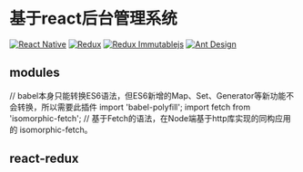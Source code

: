 # 基于react后台管理系统
[![React Native](https://img.shields.io/badge/react-^15.3.2-brightgreen.svg?style=flat-square)](https://github.com/facebook/react)
[![Redux](https://img.shields.io/badge/redux-^4.4.5-yellowgreen.svg?style=flat-square)](http://www.ruanyifeng.com/blog/2016/09/redux_tutorial_part_one_basic_usages.html)
[![Redux Immutablejs](https://img.shields.io/badge/immutablejs-^0.0.8-orange.svg?style=flat-square)](https://github.com/indexiatech/redux-immutablejs)
[![Ant Design](https://img.shields.io/badge/ant--design-^2.7.2-yellowgreen.svg?style=flat-square)](https://github.com/ant-design/ant-design)

## modules
// babel本身只能转换ES6语法，但ES6新增的Map、Set、Generator等新功能不会转换，所以需要此插件
import 'babel-polyfill';
import fetch from 'isomorphic-fetch'; // 基于Fetch的语法，在Node端基于http库实现的同构应用的 isomorphic-fetch。

## react-redux

